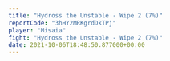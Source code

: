 ```yaml
---
title: "Hydross the Unstable - Wipe 2 (7%)"
reportCode: "3hHY2MRKgrdDkTPj"
player: "Misaia"
fight: "Hydross the Unstable - Wipe 2 (7%)"
date: 2021-10-06T18:48:50.877000+00:00
---
```

